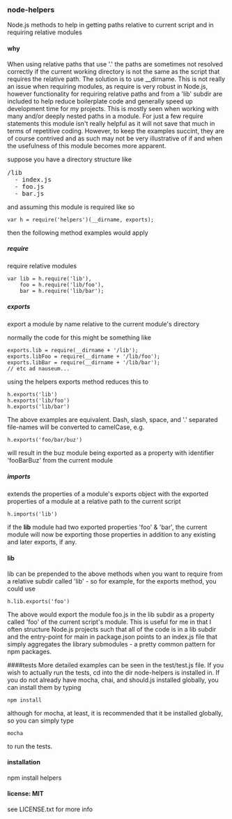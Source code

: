 ### node-helpers

Node.js methods to help in getting paths relative to current script and in requiring relative modules

#### why

When using relative paths that use '.' the paths are sometimes not resolved correctly if the current working directory is not the same as the script that requires the relative path.  The solution is to use __dirname.  This is not really an issue when requiring modules, as require is very robust in Node.js, however functionality for requiring relative paths and from a 'lib' subdir are included to help reduce boilerplate code and generally speed up development time for my projects.  This is mostly seen when working with many and/or deeply nested paths in a module.  For just a few require statements this module isn't really helpful as it will not save that much in terms of repetitive coding.  However, to keep the examples succint, they are of course contrived and as such may not be very illustrative of if and when the usefulness of this module becomes more apparent.

suppose you have a directory structure like
<pre>
/lib
  - index.js
  - foo.js
  - bar.js
</pre>

and assuming this module is required like so

    var h = require('helpers')(__dirname, exports);

then the following method examples would apply

##### require
require relative modules

    var lib = h.require('lib'),
        foo = h.require('lib/foo'),
        bar = h.require('lib/bar');


##### exports
export a module by name relative to the current module's directory

normally the code for this might be something like

    exports.lib = require(__dirname + '/lib');
    exports.libFoo = require(__dirname + '/lib/foo');
    exports.libBar = require(__dirname + '/lib/bar');
    // etc ad nauseum...

using the helpers exports method reduces this to

    h.exports('lib')
    h.exports('lib/foo')
    h.exports('lib/bar')

The above examples are equivalent.  Dash, slash, space, and '.' separated file-names will be converted to camelCase, e.g.

    h.exports('foo/bar/buz')

will result in the buz module being exported as a property with identifier 'fooBarBuz' from the current module


##### imports
extends the properties of a module's exports object with the exported properties of a module at a relative path to the current script

    h.imports('lib')

if the **lib** module had two exported properties 'foo' & 'bar', the current module will now be exporting those properties in addition to any existing and later exports, if any.


#### lib
lib can be prepended to the above methods when you want to require from a relative subdir called 'lib' - so for example, for the exports method, you could use

    h.lib.exports('foo')

The above would export the module foo.js in the lib subdir as a property called 'foo' of the current script's module.  This is useful for me in that I often structure Node.js projects such that all of the code is in a lib subdir and the entry-point for main in package.json points to an index.js file that simply aggregates the library submodules - a pretty common pattern for npm packages.

####tests
More detailed examples can be seen in the test/test.js file.  If you wish to actually run the tests, cd into the dir node-helpers is installed in.  If you do not already have mocha, chai, and should.js installed globally, you can install them by typing

    npm install

although for mocha, at least, it is recommended that it be installed globally, so you can simply type

    mocha

to run the tests.

#### installation

npm install helpers

#### license: MIT
see LICENSE.txt for more info
